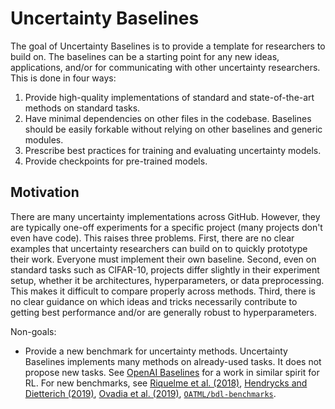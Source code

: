 # Uncertainty Baselines

The goal of Uncertainty Baselines is to provide a template for researchers to build on. The baselines can be a starting point for any new ideas, applications, and/or for communicating with other uncertainty researchers. This is done in four ways:

1. Provide high-quality implementations of standard and state-of-the-art methods on standard tasks.
2. Have minimal dependencies on other files in the codebase. Baselines should be easily forkable without relying on other baselines and generic modules.
3. Prescribe best practices for training and evaluating uncertainty models.
4. Provide checkpoints for pre-trained models.

## Motivation

There are many uncertainty implementations across GitHub. However, they are typically one-off experiments for a specific project (many projects don't even have code). This raises three problems. First, there are no clear examples that uncertainty researchers can build on to quickly prototype their work. Everyone must implement their own baseline. Second, even on standard tasks such as CIFAR-10, projects differ slightly in their experiment setup, whether it be architectures, hyperparameters, or data preprocessing. This makes it difficult to compare properly across methods. Third, there is no clear guidance on which ideas and tricks necessarily contribute to getting best performance and/or are generally robust to hyperparameters.

Non-goals:

* Provide a new benchmark for uncertainty methods. Uncertainty Baselines implements many methods on already-used tasks. It does not propose new tasks. See [OpenAI Baselines](https://github.com/openai/baselines) for a work in similar spirit for RL. For new benchmarks, see [Riquelme et al. (2018)](https://github.com/tensorflow/models/tree/master/research/deep_contextual_bandits), [Hendrycks and Dietterich (2019)](https://arxiv.org/abs/1903.12261), [Ovadia et al. (2019)](https://github.com/google-research/google-research/tree/master/uq_benchmark_2019), [`OATML/bdl-benchmarks`](https://github.com/OATML/bdl-benchmarks).
